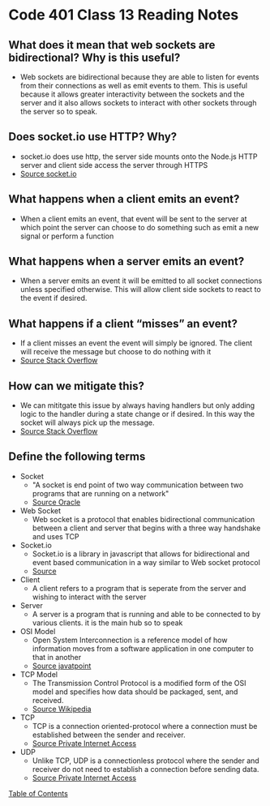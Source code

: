 # Code 401 Class 13 Reading Notes

## What does it mean that web sockets are bidirectional? Why is this useful?
* Web sockets are bidirectional because they are able to listen for events from their connections as well as emit events to them. This is useful because it allows greater interactivity between the sockets and the server and it also allows sockets to interact with other sockets through the server so to speak.

## Does socket.io use HTTP? Why?
* socket.io does use http, the server side mounts onto the Node.js HTTP server and client side access the server through HTTPS
* [Source socket.io](https://socket.io/get-started/chat/)

## What happens when a client emits an event?
* When a client emits an event, that event will be sent to the server at which point the server can choose to do something such as emit a new signal or perform a function

## What happens when a server emits an event?
* When a server emits an event it will be emitted to all socket connections unless specified otherwise. This will allow client side sockets to react to the event if desired.

## What happens if a client “misses” an event?
* If a client misses an event the event will simply be ignored. The client will receive the message but choose to do nothing with it
* [Source Stack Overflow](https://stackoverflow.com/questions/32816290/what-happens-with-unhandled-socket-io-events)

## How can we mitigate this?
* We can mititgate this issue by always having handlers but only adding logic to the handler during a state change or if desired. In this way the socket will always pick up the message.
* [Source Stack Overflow](https://stackoverflow.com/questions/32816290/what-happens-with-unhandled-socket-io-events)

## Define the following terms
* Socket
  * "A socket is end point of two way communication between two programs that are running on a network"
  * [Source Oracle](https://www.google.com/search?q=code+socket+definition&rlz=1C5CHFA_enUS917US917&oq=code+socket+definition&aqs=chrome..69i57.3314j0j4&sourceid=chrome&ie=UTF-8)
* Web Socket
  * Web socket is a protocol that enables bidirectional communication between a client and server that begins with a three way handshake and uses TCP
* Socket.io
  * Socket.io is a library in javascript that allows for bidirectional and event based communication in a way similar to Web socket protocol
  * [Source](https://socket.io/docs/v3/index.html)
* Client
  * A client refers to a program that is seperate from the server and wishing to interact with the server
* Server
  * A server is a program that is running and able to be connected to by various clients. it is the main hub so to speak
* OSI Model
  * Open System Interconnection is a reference model of how information moves from a software application in one computer to that in another
  * [Source javatpoint](https://www.javatpoint.com/osi-model)
* TCP Model
  * The Transmission Control Protocol is a modified form of the OSI model and specifies how data should be packaged, sent, and received.
  * [Source Wikipedia](https://en.wikipedia.org/wiki/Internet_protocol_suite)
* TCP
  * TCP is a connection oriented-protocol where a connection must be established between the sender and receiver.
  * [Source Private Internet Access](https://www.privateinternetaccess.com/blog/tcp-vs-udp-understanding-the-difference/)
* UDP
  * Unlike TCP, UDP is a connectionless protocol where the sender and receiver do not need to establish a connection before sending data.
  * [Source Private Internet Access](https://www.privateinternetaccess.com/blog/tcp-vs-udp-understanding-the-difference/)

[Table of Contents](README.md)